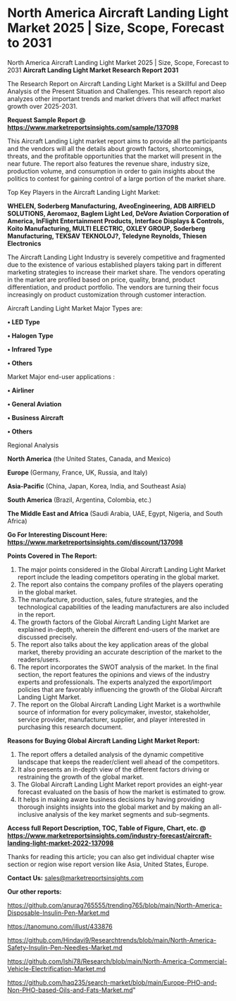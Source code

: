 # North America Aircraft Landing Light Market 2025 | Size, Scope, Forecast to 2031
North America Aircraft Landing Light Market 2025 | Size, Scope, Forecast to 2031
<strong>Aircraft Landing Light Market Research Report 2031</strong>

The Research Report on Aircraft Landing Light Market is a Skillful and Deep Analysis of the Present Situation and Challenges. This research report also analyzes other important trends and market drivers that will affect market growth over 2025-2031.

<strong>Request Sample Report @ <a href=https://www.marketreportsinsights.com/sample/137098>https://www.marketreportsinsights.com/sample/137098</a></strong>

This Aircraft Landing Light market report aims to provide all the participants and the vendors will all the details about growth factors, shortcomings, threats, and the profitable opportunities that the market will present in the near future. The report also features the revenue share, industry size, production volume, and consumption in order to gain insights about the politics to contest for gaining control of a large portion of the market share.

Top Key Players in the Aircraft Landing Light Market:

<strong>WHELEN, Soderberg Manufacturing, AveoEngineering, ADB AIRFIELD SOLUTIONS, Aeromaoz, Baglem Light Led, DeVore Aviation Corporation of America, InFlight Entertainment Products, Interface Displays & Controls, Koito Manufacturing, MULTI ELECTRIC, OXLEY GROUP, Soderberg Manufacturing, TEKSAV TEKNOLOJ?, Teledyne Reynolds, Thiesen Electronics</strong>

The Aircraft Landing Light Industry is severely competitive and fragmented due to the existence of various established players taking part in different marketing strategies to increase their market share. The vendors operating in the market are profiled based on price, quality, brand, product differentiation, and product portfolio. The vendors are turning their focus increasingly on product customization through customer interaction.

Aircraft Landing Light Market Major Types are:

<strong>• LED Type

• Halogen Type

• Infrared Type

• Others</strong>

Market Major end-user applications :

<strong>• Airliner

• General Aviation

• Business Aircraft

• Others</strong>

Regional Analysis

</u><strong><b>North America</b></strong> (the United States, Canada, and Mexico)

<strong><b>Europe </b></strong>(Germany, France, UK, Russia, and Italy)

<strong><b>Asia-Pacific</b></strong> (China, Japan, Korea, India, and Southeast Asia)

<strong><b>South America</b></strong> (Brazil, Argentina, Colombia, etc.)

<strong><b>The Middle East and Africa</b></strong> (Saudi Arabia, UAE, Egypt, Nigeria, and South Africa)

<strong>Go For Interesting Discount Here: <a href=https://www.marketreportsinsights.com/discount/137098>https://www.marketreportsinsights.com/discount/137098</a></strong>

<strong>Points Covered in The Report:</strong>
<ol>
  <li>The major points considered in the Global Aircraft Landing Light Market report include the leading competitors operating in the global market.</li>
  <li>The report also contains the company profiles of the players operating in the global market.</li>
  <li>The manufacture, production, sales, future strategies, and the technological capabilities of the leading manufacturers are also included in the report.</li>
  <li>The growth factors of the Global Aircraft Landing Light Market are explained in-depth, wherein the different end-users of the market are discussed precisely.</li>
  <li>The report also talks about the key application areas of the global market, thereby providing an accurate description of the market to the readers/users.</li>
  <li>The report incorporates the SWOT analysis of the market. In the final section, the report features the opinions and views of the industry experts and professionals. The experts analyzed the export/import policies that are favorably influencing the growth of the Global Aircraft Landing Light Market.</li>
  <li>The report on the Global Aircraft Landing Light Market is a worthwhile source of information for every policymaker, investor, stakeholder, service provider, manufacturer, supplier, and player interested in purchasing this research document.</li>
</ol>
<strong>Reasons for Buying Global Aircraft Landing Light Market Report:</strong>

<ol>
  <li>The report offers a detailed analysis of the dynamic competitive landscape that keeps the reader/client well ahead of the competitors.</li>
  <li>It also presents an in-depth view of the different factors driving or restraining the growth of the global market.</li>
  <li>The Global Aircraft Landing Light Market report provides an eight-year forecast evaluated on the basis of how the market is estimated to grow.</li>
  <li>It helps in making aware business decisions by having providing thorough insights insights into the global market and by making an all-inclusive analysis of the key market segments and sub-segments.</li>
</ol>
<strong>Access full Report Description, TOC, Table of Figure, Chart, etc. @ <a href=https://www.marketreportsinsights.com/industry-forecast/aircraft-landing-light-market-2022-137098>https://www.marketreportsinsights.com/industry-forecast/aircraft-landing-light-market-2022-137098</a></strong>


Thanks for reading this article; you can also get individual chapter wise section or region wise report version like Asia, United States, Europe.

<strong>Contact Us:</strong>
sales@marketreportsinsights.com

<strong>Our other reports:</strong>

<a href=https://github.com/anurag765555/trending765/blob/main/North-America-Disposable-Insulin-Pen-Market.md>https://github.com/anurag765555/trending765/blob/main/North-America-Disposable-Insulin-Pen-Market.md</a>

<a href=https://tanomuno.com/illust/433876>https://tanomuno.com/illust/433876</a>

<a href=https://github.com/Hindavi9/Researchtrends/blob/main/North-America-Safety-Insulin-Pen-Needles-Market.md>https://github.com/Hindavi9/Researchtrends/blob/main/North-America-Safety-Insulin-Pen-Needles-Market.md</a>

<a href=https://github.com/Ishi78/Research/blob/main/North-America-Commercial-Vehicle-Electrification-Market.md>https://github.com/Ishi78/Research/blob/main/North-America-Commercial-Vehicle-Electrification-Market.md</a>

<a href=https://github.com/haq235/search-market/blob/main/Europe-PHO-and-Non-PHO-based-Oils-and-Fats-Market.md>https://github.com/haq235/search-market/blob/main/Europe-PHO-and-Non-PHO-based-Oils-and-Fats-Market.md</a>"
